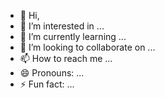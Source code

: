 - 👋 Hi, 
- 👀 I’m interested in ...
- 🌱 I’m currently learning ...
- 💞️ I’m looking to collaborate on ...
- 📫 How to reach me ...
- 😄 Pronouns: ...
- ⚡ Fun fact: ...

<!---
Asygaliev/Asygaliev is a ✨ special ✨ repository because its `README.md` (this file) appears on your GitHub profile.
You can click the Preview link to take a look at your changes.
--->
